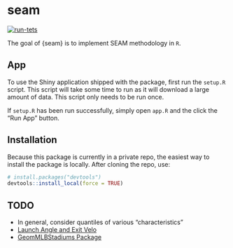 # seam

<!-- badges: start -->
[![run-tets](https://github.com/ecklab/seam/workflows/run-tests/badge.svg)](https://github.com/ecklab/seam/actions)
<!-- badges: end -->

The goal of {seam} is to implement SEAM methodology in `R`.

## App

To use the Shiny application shipped with the package, first run the
`setup.R` script. This script will take some time to run as it will
download a large amount of data. This script only needs to be run once.

If `setup.R` has been run successfully, simply open `app.R` and the
click the “Run App” button.

## Installation

Because this package is currently in a private repo, the easiest way to
install the package is locally. After cloning the repo, use:

``` r
# install.packages("devtools")
devtools::install_local(force = TRUE)
```

## TODO

-   In general, consider quantiles of various “characteristics”
-   [Launch Angle and Exit
    Velo](https://baseballwithr.wordpress.com/2018/01/15/chance-of-hit-as-function-of-launch-angle-exit-velocity-and-spray-angle/)
-   [GeomMLBStadiums
    Package](https://github.com/bdilday/GeomMLBStadiums)

